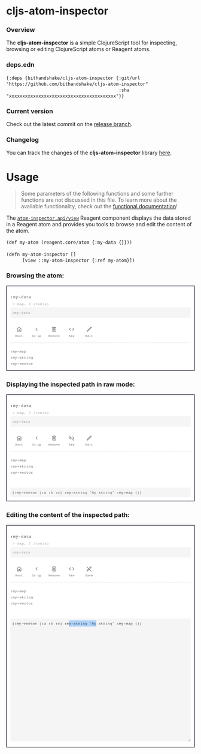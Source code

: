 
# cljs-atom-inspector

### Overview

The <strong>cljs-atom-inspector</strong> is a simple ClojureScript tool for inspecting,
browsing or editing ClojureScript atoms or Reagent atoms.

### deps.edn

```
{:deps {bithandshake/cljs-atom-inspector {:git/url "https://github.com/bithandshake/cljs-atom-inspector"
                                          :sha     "xxxxxxxxxxxxxxxxxxxxxxxxxxxxxxxxxxxxxxxx"}}
```

### Current version

Check out the latest commit on the [release branch](https://github.com/bithandshake/cljs-atom-inspector/tree/release).

### Changelog

You can track the changes of the <strong>cljs-atom-inspector</strong> library [here](CHANGES.md).

# Usage

> Some parameters of the following functions and some further functions are not discussed in this file.
  To learn more about the available functionality, check out the [functional documentation](documentation/COVER.md)!

The [`atom-inspector.api/view`](documentation/cljs/atom-inspector/API.md#view)
Reagent component displays the data stored in a Reagent atom and provides you
tools to browse and edit the content of the atom.

```
(def my-atom (reagent.core/atom {:my-data {}}))

(defn my-atom-inspector []
      [view ::my-atom-inspector {:ref my-atom}])  
```

### Browsing the atom:

![view](https://github.com/bithandshake/cljs-atom-inspector/blob/release/resources/images/view1.png?raw=true)

### Displaying the inspected path in raw mode:

![view](https://github.com/bithandshake/cljs-atom-inspector/blob/release/resources/images/view2.png?raw=true)

### Editing the content of the inspected path:

![view](https://github.com/bithandshake/cljs-atom-inspector/blob/release/resources/images/view3.png?raw=true)

